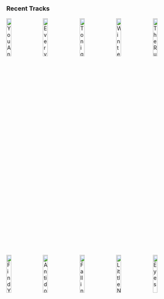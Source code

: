 ### Recent Tracks
[<img src='https://lastfm.freetls.fastly.net/i/u/300x300/fb54f0f2ceb6429f858acbbb802326fe.png' width='16%' height='16%' alt='You And I'>](https://www.last.fm/music/ingrid%2bmichaelson/_/you%2band%2bi)&nbsp;&nbsp;&nbsp;&nbsp;[<img src='https://lastfm.freetls.fastly.net/i/u/300x300/1f7bd956c159483fc8d96511c5fc2cfb.png' width='16%' height='16%' alt='Every Little Thing She Does Is Magic'>](https://www.last.fm/music/the%2bpolice/_/every%2blittle%2bthing%2bshe%2bdoes%2bis%2bmagic)&nbsp;&nbsp;&nbsp;&nbsp;[<img src='https://lastfm.freetls.fastly.net/i/u/300x300/b1577e23427243fd800513452488a2aa.png' width='16%' height='16%' alt='Tonight Tonight'>](https://www.last.fm/music/hot%2bchelle%2brae/_/tonight%2btonight)&nbsp;&nbsp;&nbsp;&nbsp;[<img src='https://lastfm.freetls.fastly.net/i/u/300x300/3767ea371901a6bf33dfa22daca4cd4e.png' width='16%' height='16%' alt='Winter of 98'>](https://www.last.fm/music/cayucas/_/winter%2bof%2b%252798)&nbsp;&nbsp;&nbsp;&nbsp;[<img src='https://lastfm.freetls.fastly.net/i/u/300x300/7b16934ff72a31750013bfa3111f79a2.png' width='16%' height='16%' alt='The Rules'>](https://www.last.fm/music/dave%2bmonks/_/the%2brules)&nbsp;&nbsp;&nbsp;&nbsp;<br>[<img src='https://lastfm.freetls.fastly.net/i/u/300x300/a7c8898dd0e443b2c303acc9cab2bae4.png' width='16%' height='16%' alt='Find You'>](https://www.last.fm/music/zedd/_/find%2byou)&nbsp;&nbsp;&nbsp;&nbsp;[<img src='https://lastfm.freetls.fastly.net/i/u/300x300/cac469094e509dc94e4eb7796c45eec4.png' width='16%' height='16%' alt='Antidote'>](https://www.last.fm/music/amo%2bamo/_/antidote)&nbsp;&nbsp;&nbsp;&nbsp;[<img src='https://lastfm.freetls.fastly.net/i/u/300x300/433656941a78d5d94ef39ab8a7e65c5a.png' width='16%' height='16%' alt='Falling'>](https://www.last.fm/music/haim/_/falling)&nbsp;&nbsp;&nbsp;&nbsp;[<img src='https://lastfm.freetls.fastly.net/i/u/300x300/2acf2fc0f8534cddcc051a4410b8edf5.png' width='16%' height='16%' alt='Little Numbers'>](https://www.last.fm/music/boy/_/little%2bnumbers)&nbsp;&nbsp;&nbsp;&nbsp;[<img src='https://lastfm.freetls.fastly.net/i/u/300x300/e23fc5daf90249fd93c6261edffa6a56.png' width='16%' height='16%' alt='Eyes'>](https://www.last.fm/music/rogue%2bwave/_/eyes)&nbsp;&nbsp;&nbsp;&nbsp;<br>
